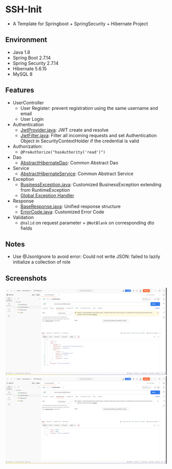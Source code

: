# SSH-Init

- A Template for Springboot + SpringSecurity + Hibernate Project

## Environment

- Java 1.8
- Spring Boot 2.7.14
- Spring Security 2.7.14
- Hibernate 5.6.15
- MySQL 8

## Features

- UserController
  - User Register: prevent registration using the same username and email
  - User Login
- Authentication
  - [JwtProvider.java](src%2Fmain%2Fjava%2Fcom%2Fexample%2FSSH_Init%2Fsecurity%2FJwtProvider.java): JWT create and
    resolve
  - [JwtFilter.java](src%2Fmain%2Fjava%2Fcom%2Fexample%2FSSH_Init%2Fsecurity%2FJwtFilter.java): Filter all incoming
    requests and set Authentication Object in SecurityContextHolder if the credential is valid
- Authorization:
  - `@PreAuthorize("hasAuthority('read')")`
- Dao
  - [AbstractHibernateDao](src%2Fmain%2Fjava%2Fcom%2Fexample%2FSSH_Init%2Fdao%2FAbstractHibernateDao.java): Common
    Abstract Dao
- Service
  - [AbstractHibernateService](src%2Fmain%2Fjava%2Fcom%2Fexample%2FSSH_Init%2Fservice%2FAbstractHibernateService.java):
    Common Abstract Service
- Exception
  - [BusinessException.java](src%2Fmain%2Fjava%2Fcom%2Fexample%2FSSH_Init%2Fexception%2FBusinessException.java):
    Customized BusinessException extending from RuntimeException
  - [Global Exception Handler](src%2Fmain%2Fjava%2Fcom%2Fexample%2FSSH_Init%2Fexception%2FMyExceptionHandler.java)
- Response
  - [BaseResponse.java](src%2Fmain%2Fjava%2Fcom%2Fexample%2FSSH_Init%2Fdto%2FBaseResponse.java): Unified response
    structure
  - [ErrorCode.java](src%2Fmain%2Fjava%2Fcom%2Fexample%2FSSH_Init%2Fdto%2FErrorCode.java): Customized Error Code
- Validation
  - `@Valid` on request parameter + `@NotBlank` on corresponding dto fields

## Notes

- Use @JsonIgnore to avoid error: Could not write JSON: failed to lazily initialize a collection of role

## Screenshots
![Authorized_Result.png](assets/Authorized_Result.png)
![Unauthorized_Result.png](assets/Unauthorized_Result.png)
